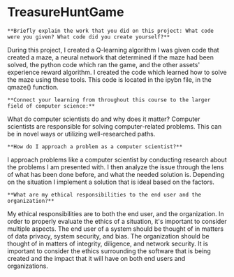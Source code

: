 # TreasureHuntGame


      
    **Briefly explain the work that you did on this project: What code were you given? What code did you create yourself?**
 
During this project, I created a Q-learning algorithm
I was given code that created a maze, a neural network that determined if the maze had been solved, the python code which ran the game, and the other assets' experience reward algorithm. 
I created the code which learned how to solve the maze using these tools. This code is located in the ipybn file, in the qmaze() function. 

    **Connect your learning from throughout this course to the larger field of computer science:**
    
What do computer scientists do and why does it matter?
Computer scientists are responsible for solving computer-related problems. This can be in novel ways or utilizing well-researched paths. 

    **How do I approach a problem as a computer scientist?**
    
I approach problems like a computer scientist by conducting research about the problems I am presented with. I then analyze the issue through the lens of what has been done before, and what the needed solution is. Depending on the situation I implement a solution that is ideal based on the factors.

    **What are my ethical responsibilities to the end user and the organization?**
    
My ethical responsibilities are to both the end user, and the organization. In order to properly evaluate the ethics of a situation, it's important to consider multiple aspects. The end user of a system should be thought of in matters of data privacy, system security, and bias. The organization should be thought of in matters of integrity, diligence, and network security. It is important to consider the ethics surrounding the software that is being created and the impact that it will have on both end users and organizations. 

